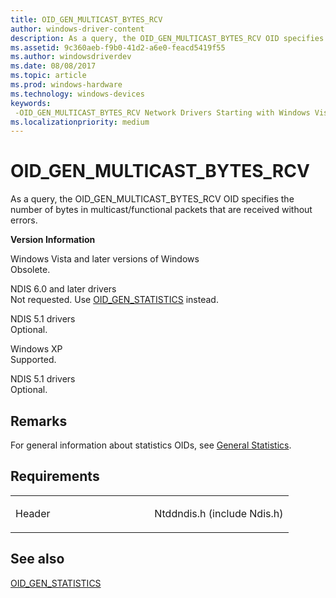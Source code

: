 ```yaml
---
title: OID_GEN_MULTICAST_BYTES_RCV
author: windows-driver-content
description: As a query, the OID_GEN_MULTICAST_BYTES_RCV OID specifies the number of bytes in multicast/functional packets that are received without errors.
ms.assetid: 9c360aeb-f9b0-41d2-a6e0-feacd5419f55
ms.author: windowsdriverdev
ms.date: 08/08/2017
ms.topic: article
ms.prod: windows-hardware
ms.technology: windows-devices
keywords: 
 -OID_GEN_MULTICAST_BYTES_RCV Network Drivers Starting with Windows Vista
ms.localizationpriority: medium
---
```


# OID\_GEN\_MULTICAST\_BYTES\_RCV


As a query, the OID\_GEN\_MULTICAST\_BYTES\_RCV OID specifies the number of bytes in multicast/functional packets that are received without errors.

**Version Information**

<a href="" id="windows-vista-and-later-versions-of-windows"></a>Windows Vista and later versions of Windows  
Obsolete.

<a href="" id="ndis-6-0-and-later-drivers"></a>NDIS 6.0 and later drivers  
Not requested. Use [OID\_GEN\_STATISTICS](oid-gen-statistics.md) instead.

<a href="" id="ndis-5-1-drivers"></a>NDIS 5.1 drivers  
Optional.

<a href="" id="windows-xp"></a>Windows XP  
Supported.

<a href="" id="ndis-5-1-drivers"></a>NDIS 5.1 drivers  
Optional.

Remarks
-------

For general information about statistics OIDs, see [General Statistics](https://msdn.microsoft.com/library/windows/hardware/ff552485).

Requirements
------------

<table>
<colgroup>
<col width="50%" />
<col width="50%" />
</colgroup>
<tbody>
<tr class="odd">
<td><p>Header</p></td>
<td>Ntddndis.h (include Ndis.h)</td>
</tr>
</tbody>
</table>

## See also


[OID\_GEN\_STATISTICS](oid-gen-statistics.md)

 

 




